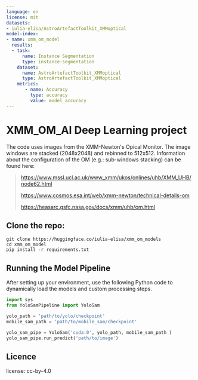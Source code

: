 ```yaml
---
language: en
license: mit
datasets:
- iulia-elisa/AstroArtefactToolkit_XMMoptical
model-index:
- name: xmm_om_model
  results:
  - task:
      name: Instance Segmentation
      type: instance-segmentation
    dataset:
      name: AstroArtefactToolkit_XMMoptical 
      type: AstroArtefactToolkit_XMMoptical
    metrics:
       - name: Accuracy
         type: accuracy
         value: model_accuracy
---
```

# XMM_OM_AI Deep Learning project

The code uses images from the XMM-Newton's Opical Monitor. The image windows are stacked (2048x2048) and rebinned to 512x512.
Information about the configuration of the OM (e.g.: sub-windows stacking) can be found here: 


> https://www.mssl.ucl.ac.uk/www_xmm/ukos/onlines/uhb/XMM_UHB/node62.html
>
> https://www.cosmos.esa.int/web/xmm-newton/technical-details-om
>
> https://heasarc.gsfc.nasa.gov/docs/xmm/uhb/om.html
> 

## Clone the repo:

```shell
git clone https://huggingface.co/iulia-elisa/xmm_om_models
cd xmm_om_model
pip install -r requirements.txt
```

## Running the Model Pipeline

After setting up your environment, use the following Python code to dynamically load the models and custom processing steps.

```python
import sys
from YoloSamPipeline import YoloSam

yolo_path = 'path/to/yolo/checkpoint' 
mobile_sam_path = 'path/to/mobile_sam/checkpoint' 

yolo_sam_pipe = YoloSam('cuda:0', yolo_path, mobile_sam_path )
yolo_sam_pipe.run_predict('path/to/image')
```

## Licence 

license: cc-by-4.0

